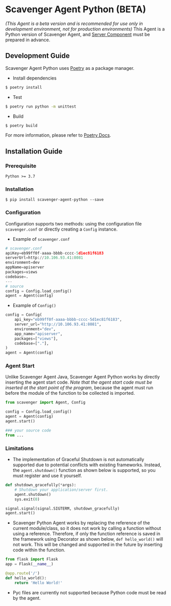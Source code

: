 # Scavenger Agent Python (BETA)

*(This Agent is a beta version and is recommended for use only in development environment, not for production environments)* This Agent is a Python version of Scavenger Agent, and [Server Component](../doc/installation.md) must be prepared in advance.

## Development Guide

Scavenger Agent Python uses [Poetry](https://python-poetry.org/) as a package manager.

- Install dependencies
```sh
$ poetry install
```
- Test
```sh
$ poetry run python -m unittest
```
- Build
```sh
$ poetry build
```

For more information, please refer to [Poetry Docs](https://python-poetry.org/docs/).

## Installation Guide

### Prerequisite

`Python >= 3.7`

### Installation

```
$ pip install scavenger-agent-python --save
```
### Configuration

Configuration supports two methods: using the configuration file `scavenger.conf` or directly creating a `Config` instance.

* Example of `scavenger.conf`
```py
# scavenger.conf
apiKey=eb99ff0f-aaaa-bbbb-cccc-5d1ec81f6183
serverUrl=http://10.106.93.41:8081
environment=dev
appName=apiserver
packages=views
codebase=.
---
# source
config = Config.load_config()
agent = Agent(config)
```
* Example of `Config()`
```py
config = Config(
    api_key="eb99ff0f-aaaa-bbbb-cccc-5d1ec81f6183",
    server_url="http://10.106.93.41:8081",
    environment="dev",
    app_name="apiserver",
    packages=["views"],
    codebase=["."],
)
agent = Agent(config)
```

### Agent Start
Unlike Scavenger Agent Java, Scavenger Agent Python works by directly inserting the agent start code. *Note that the agent start code must be inserted at the start point of the program*, because the agent must run before the module of the function to be collected is imported.

```py
from scavenger import Agent, Config

config = Config.load_config()
agent = Agent(config)
agent.start()

### your source code
from ...
```

### Limitations
* The implementation of Graceful Shutdown is not automatically supported due to potential conflicts with existing frameworks. Instead, the `agent.shutdown()` function as shown below is supported, so you must register and use it yourself.
```py
def shutdown_gracefully(*args):
    # Shutdown your application/server first.
    agent.shutdown()
    sys.exit(0)

signal.signal(signal.SIGTERM, shutdown_gracefully)
agent.start()
```
* Scavenger Python Agent works by replacing the reference of the current module/class, so it does not work by calling a function without using a reference. Therefore, if only the function reference is saved in the framework using Decorator as shown below, `def hello_world()` will not work. This will be changed and supported in the future by inserting code within the function.
```py
from flask import Flask
app = Flask(__name__)

@app.route('/')
def hello_world():
    return 'Hello World!'
```
* Pyc files are currently not supported because Python code must be read by the agent.
